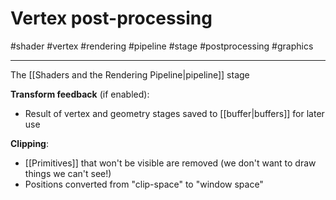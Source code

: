 # Vertex post-processing
#shader #vertex #rendering #pipeline #stage #postprocessing #graphics

---

The [[Shaders and the Rendering Pipeline|pipeline]] stage

**Transform feedback** (if enabled):
- Result of vertex and geometry stages saved to [[buffer|buffers]] for later use

**Clipping**:
- [[Primitives]] that won't be visible are removed (we don't want to draw things we can't see!)
- Positions converted from "clip-space" to "window space"